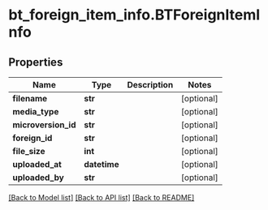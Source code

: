 # bt_foreign_item_info.BTForeignItemInfo

## Properties
Name | Type | Description | Notes
------------ | ------------- | ------------- | -------------
**filename** | **str** |  | [optional] 
**media_type** | **str** |  | [optional] 
**microversion_id** | **str** |  | [optional] 
**foreign_id** | **str** |  | [optional] 
**file_size** | **int** |  | [optional] 
**uploaded_at** | **datetime** |  | [optional] 
**uploaded_by** | **str** |  | [optional] 

[[Back to Model list]](../README.md#documentation-for-models) [[Back to API list]](../README.md#documentation-for-api-endpoints) [[Back to README]](../README.md)



